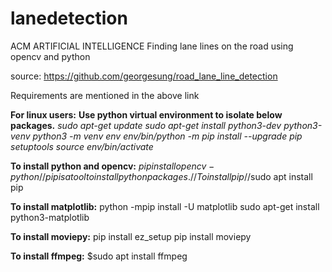 # lanedetection
ACM ARTIFICIAL INTELLIGENCE
Finding lane lines on the road using opencv and python

source:
https://github.com/georgesung/road_lane_line_detection

Requirements are mentioned in the above link

**For linux users:**
**Use python virtual environment to isolate below packages.**
*sudo apt-get update
sudo apt-get install python3-dev python3-venv
python3 -m venv env
env/bin/python -m pip install --upgrade pip setuptools
source env/bin/activate*


**To install python and opencv:**
$pip install opencv-python
//pip is a tool to install python packages.
//To install pip
//$sudo apt install pip

**To install matplotlib:**
python -mpip install -U matplotlib
sudo apt-get install python3-matplotlib

**To install moviepy:**
pip install ez_setup
pip install moviepy

**To install ffmpeg:**
$sudo apt install ffmpeg

